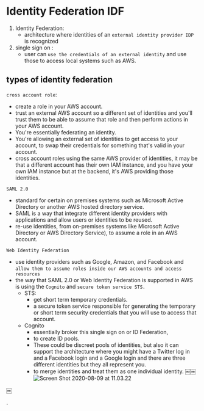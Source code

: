 


# Identity Federation IDF

1. Identity Federation:
   - architecture where identities of an `external identity provider IDP` is recognized
2. single sign on :
   - user can `use the credentials of an external identity` and use those to access local systems such as AWS.


## types of identity federation


`cross account role`:
- create a role in your AWS account.
- trust an external AWS account so a different set of identities and you'll trust them to be able to assume that role and then perform actions in your AWS account.
- You're essentially federating an identity.
- You're allowing an external set of identities to get access to your account, to swap their credentials for something that's valid in your account.
- cross account roles using the same AWS provider of identities, it may be that a different account has their own IAM instance, and you have your own IAM instance but at the backend, it's AWS providing those identities.


`SAML 2.0`
- standard for certain on premises systems such as Microsoft Active Directory or another AWS hosted directory service.
- SAML is a way that integrate different identity providers with applications and allow users or identities to be reused.
- re-use identities, from on-premises systems like Microsoft Active Directory or AWS Directory Service), to assume a role in an AWS account.


`Web Identity Federation`
- use identity providers such as Google, Amazon, and Facebook and `allow them to assume roles inside our AWS accounts and access resources`
- the way that SAML 2.0 or Web Identity Federation is supported in AWS is using the `Cognito` and `secure token service STS.`
  - STS:
    - get short term temporary credentials.
    - a secure token service responsible for generating the temporary or short term security credentials that you will use to access that account.
  - Cognito
    - essentially broker this single sign on or ID Federation,
    - to create ID pools.
    - These could be discreet pools of identities, but also it can support the architecture where you might have a Twitter log in and a Facebook login and a Google login and there are three different identities but they all represent you.
    - to merge identities and treat them as one individual identity.
￼￼
![Screen Shot 2020-08-09 at 11.03.22](https://i.imgur.com/LySeSMV.png)















￼








.
